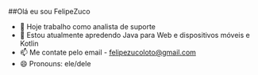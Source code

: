 
##Olá eu sou FelipeZuco

- 🔭 Hoje trabalho como analista de suporte
- 🌱 Estou atualmente apredendo Java para Web e dispositivos móveis e Kotlin
- 📫 Me contate pelo email - felipezucoloto@gmail.com
- 😄 Pronouns: ele/dele

